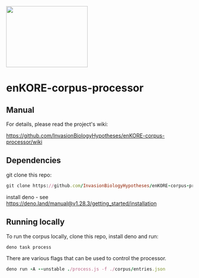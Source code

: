 <img src="https://upload.wikimedia.org/wikipedia/commons/thumb/3/3d/Red_lionfish_near_Gilli_Banta_Island.JPG/440px-Red_lionfish_near_Gilli_Banta_Island.JPG" width="220" height="165">

# enKORE-corpus-processor

## Manual

For details, please read the project's wiki:

https://github.com/InvasionBiologyHypotheses/enKORE-corpus-processor/wiki

## Dependencies

git clone this repo:

```ruby
git clone https://github.com/InvasionBiologyHypotheses/enKORE-corpus-processor.git
```

install deno - see https://deno.land/manual@v1.28.3/getting_started/installation

## Running locally

To run the corpus locally, clone this repo, install deno and run:
```ruby
deno task process
```

There are various flags that can be used to control the processor.
```ruby
deno run -A --unstable ./process.js -f ./corpus/entries.json
```
